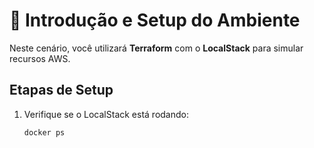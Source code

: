 # 🔧 Introdução e Setup do Ambiente

Neste cenário, você utilizará **Terraform** com o **LocalStack** para simular recursos AWS.

## Etapas de Setup

1. Verifique se o LocalStack está rodando:
   ```bash
   docker ps
   ```
